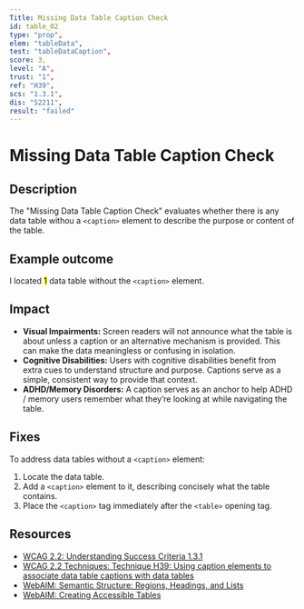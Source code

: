 ```yaml
---
Title: Missing Data Table Caption Check
id: table_02
type: "prop",
elem: "tableData",
test: "tableDataCaption",
score: 3,
level: "A",
trust: "1",
ref: "H39",
scs: "1.3.1",
dis: "52211",
result: "failed"
---
```


# Missing Data Table Caption Check

## Description

The "Missing Data Table Caption Check" evaluates whether there is any  data table withou a <code>&lt;caption&gt;</code> element to describe the purpose or content of the table.

## Example outcome

I located <mark>1</mark> data table without the <code>&lt;caption&gt;</code> element.

## Impact

- **Visual Impairments:** Screen readers will not announce what the table is about unless a caption or an alternative mechanism is provided. This can make the data meaningless or confusing in isolation.
- **Cognitive Disabilities:** Users with cognitive disabilities benefit from extra cues to understand structure and purpose. Captions serve as a simple, consistent way to provide that context.
- **ADHD/Memory Disorders:** A caption serves as an anchor to help ADHD / memory users remember what they’re looking at while navigating the table.

## Fixes

To address data tables without a <code>&lt;caption&gt;</code> element:

1. Locate the data table.
2. Add a <code>&lt;caption&gt;</code> element to it, describing concisely what the table contains.
3. Place the <code>&lt;caption&gt;</code> tag immediately after the <code>&lt;table&gt;</code> opening tag.

## Resources

- [WCAG 2.2: Understanding Success Criteria 1.3.1](https://www.w3.org/WAI/WCAG22/Understanding/info-and-relationships)
- [WCAG 2.2 Techniques: Technique H39: Using caption elements to associate data table captions with data tables](https://www.w3.org/WAI/WCAG22/Techniques/html/H39)
- [WebAIM: Semantic Structure: Regions, Headings, and Lists](https://webaim.org/techniques/semanticstructure/)
- [WebAIM: Creating Accessible Tables](https://webaim.org/techniques/tables/)
